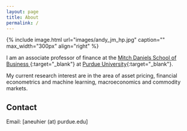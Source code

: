```yaml
---
layout: page
title: About
permalink: /
---
```


{% include image.html url="images/andy_jm_hp.jpg" caption="" max_width="300px" align="right" %}

I am an associate professor of finance at the [Mitch Daniels School of Business
](https://business.purdue.edu/){:target="_blank"} at [Purdue University](https://purdue.edu/){:target="_blank"}.

My current research interest are in the area of asset pricing, financial econometrics and machine learning, macroeconomics and commodity markets.

## Contact
Email: [aneuhier (at) purdue.edu]
